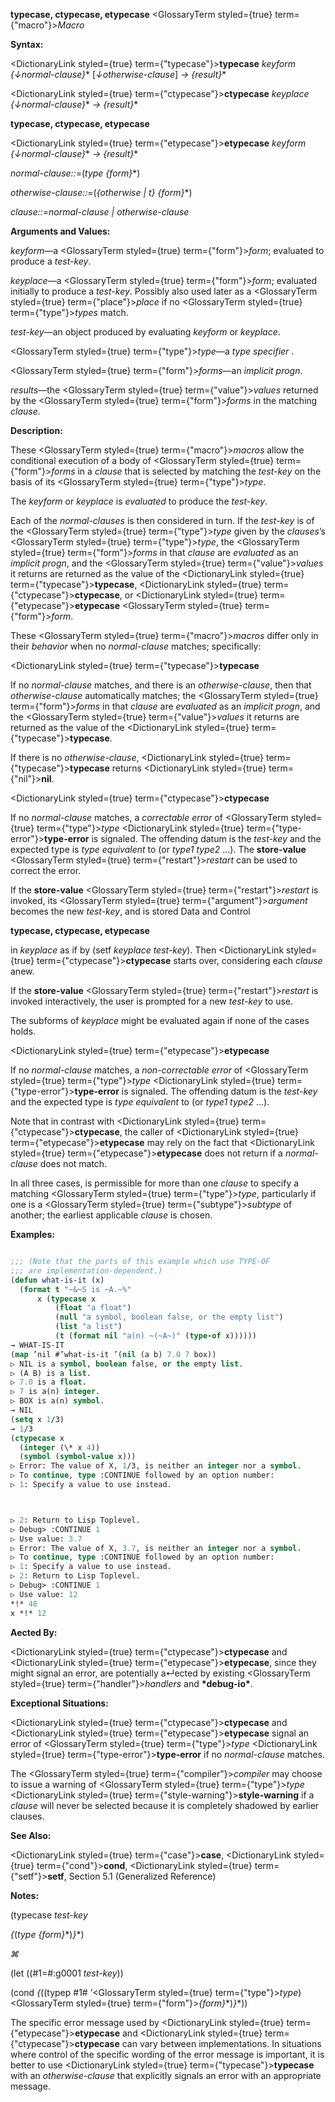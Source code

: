 **typecase, ctypecase, etypecase** <GlossaryTerm styled={true} term={"macro"}><i>Macro</i></GlossaryTerm> 



**Syntax:** 



<DictionaryLink styled={true} term={"typecase"}><b>typecase</b></DictionaryLink> *keyform \{↓normal-clause\}*\* [*↓otherwise-clause*] *→ \{result\}*\* 



<DictionaryLink styled={true} term={"ctypecase"}><b>ctypecase</b></DictionaryLink> *keyplace \{↓normal-clause\}*\* *→ \{result\}*\* 















**typecase, ctypecase, etypecase** 



<DictionaryLink styled={true} term={"etypecase"}><b>etypecase</b></DictionaryLink> *keyform \{↓normal-clause\}*\* *→ \{result\}*\* 



*normal-clause::*=(*type \{form\}*\*) 



*otherwise-clause::*=(*\{otherwise | t\} \{form\}*\*) 



*clause::*=*normal-clause | otherwise-clause* 



**Arguments and Values:** 



*keyform*—a <GlossaryTerm styled={true} term={"form"}><i>form</i></GlossaryTerm>; evaluated to produce a *test-key*. 



*keyplace*—a <GlossaryTerm styled={true} term={"form"}><i>form</i></GlossaryTerm>; evaluated initially to produce a *test-key*. Possibly also used later as a <GlossaryTerm styled={true} term={"place"}><i>place</i></GlossaryTerm> if no <GlossaryTerm styled={true} term={"type"}><i>types</i></GlossaryTerm> match. 



*test-key*—an object produced by evaluating *keyform* or *keyplace*. 



<GlossaryTerm styled={true} term={"type"}><i>type</i></GlossaryTerm>—a *type specifier* . 



<GlossaryTerm styled={true} term={"form"}><i>forms</i></GlossaryTerm>—an *implicit progn*. 



*results*—the <GlossaryTerm styled={true} term={"value"}><i>values</i></GlossaryTerm> returned by the <GlossaryTerm styled={true} term={"form"}><i>forms</i></GlossaryTerm> in the matching *clause*. 



**Description:** 



These <GlossaryTerm styled={true} term={"macro"}><i>macros</i></GlossaryTerm> allow the conditional execution of a body of <GlossaryTerm styled={true} term={"form"}><i>forms</i></GlossaryTerm> in a *clause* that is selected by matching the *test-key* on the basis of its <GlossaryTerm styled={true} term={"type"}><i>type</i></GlossaryTerm>. 



The *keyform* or *keyplace* is *evaluated* to produce the *test-key*. 



Each of the *normal-clauses* is then considered in turn. If the *test-key* is of the <GlossaryTerm styled={true} term={"type"}><i>type</i></GlossaryTerm> given by the *clauses*’s <GlossaryTerm styled={true} term={"type"}><i>type</i></GlossaryTerm>, the <GlossaryTerm styled={true} term={"form"}><i>forms</i></GlossaryTerm> in that *clause* are *evaluated* as an *implicit progn*, and the <GlossaryTerm styled={true} term={"value"}><i>values</i></GlossaryTerm> it returns are returned as the value of the <DictionaryLink styled={true} term={"typecase"}><b>typecase</b></DictionaryLink>, <DictionaryLink styled={true} term={"ctypecase"}><b>ctypecase</b></DictionaryLink>, or <DictionaryLink styled={true} term={"etypecase"}><b>etypecase</b></DictionaryLink> <GlossaryTerm styled={true} term={"form"}><i>form</i></GlossaryTerm>. 



These <GlossaryTerm styled={true} term={"macro"}><i>macros</i></GlossaryTerm> differ only in their *behavior* when no *normal-clause* matches; specifically: 



<DictionaryLink styled={true} term={"typecase"}><b>typecase</b></DictionaryLink> 



If no *normal-clause* matches, and there is an *otherwise-clause*, then that *otherwise-clause* automatically matches; the <GlossaryTerm styled={true} term={"form"}><i>forms</i></GlossaryTerm> in that *clause* are *evaluated* as an *implicit progn*, and the <GlossaryTerm styled={true} term={"value"}><i>values</i></GlossaryTerm> it returns are returned as the value of the <DictionaryLink styled={true} term={"typecase"}><b>typecase</b></DictionaryLink>. 



If there is no *otherwise-clause*, <DictionaryLink styled={true} term={"typecase"}><b>typecase</b></DictionaryLink> returns <DictionaryLink styled={true} term={"nil"}><b>nil</b></DictionaryLink>. 



<DictionaryLink styled={true} term={"ctypecase"}><b>ctypecase</b></DictionaryLink> 



If no *normal-clause* matches, a *correctable error* of <GlossaryTerm styled={true} term={"type"}><i>type</i></GlossaryTerm> <DictionaryLink styled={true} term={"type-error"}><b>type-error</b></DictionaryLink> is signaled. The offending datum is the *test-key* and the expected type is *type equivalent* to (or *type1 type2* ...). The **store-value** <GlossaryTerm styled={true} term={"restart"}><i>restart</i></GlossaryTerm> can be used to correct the error. 



If the **store-value** <GlossaryTerm styled={true} term={"restart"}><i>restart</i></GlossaryTerm> is invoked, its <GlossaryTerm styled={true} term={"argument"}><i>argument</i></GlossaryTerm> becomes the new *test-key*, and is stored Data and Control 











**typecase, ctypecase, etypecase** 



in *keyplace* as if by (setf *keyplace test-key*). Then <DictionaryLink styled={true} term={"ctypecase"}><b>ctypecase</b></DictionaryLink> starts over, considering each *clause* anew. 



If the **store-value** <GlossaryTerm styled={true} term={"restart"}><i>restart</i></GlossaryTerm> is invoked interactively, the user is prompted for a new *test-key* to use. 



The subforms of *keyplace* might be evaluated again if none of the cases holds. 



<DictionaryLink styled={true} term={"etypecase"}><b>etypecase</b></DictionaryLink> 



If no *normal-clause* matches, a *non-correctable error* of <GlossaryTerm styled={true} term={"type"}><i>type</i></GlossaryTerm> <DictionaryLink styled={true} term={"type-error"}><b>type-error</b></DictionaryLink> is signaled. The offending datum is the *test-key* and the expected type is *type equivalent* to (or *type1 type2* ...). 



Note that in contrast with <DictionaryLink styled={true} term={"ctypecase"}><b>ctypecase</b></DictionaryLink>, the caller of <DictionaryLink styled={true} term={"etypecase"}><b>etypecase</b></DictionaryLink> may rely on the fact that <DictionaryLink styled={true} term={"etypecase"}><b>etypecase</b></DictionaryLink> does not return if a *normal-clause* does not match. 



In all three cases, is permissible for more than one *clause* to specify a matching <GlossaryTerm styled={true} term={"type"}><i>type</i></GlossaryTerm>, particularly if one is a <GlossaryTerm styled={true} term={"subtype"}><i>subtype</i></GlossaryTerm> of another; the earliest applicable *clause* is chosen. 



**Examples:**
```lisp

;;; (Note that the parts of this example which use TYPE-OF 
;;; are implementation-dependent.) 
(defun what-is-it (x) 
  (format t "~&~S is ~A.~%" 
	  x (typecase x 
	      (float "a float") 
	      (null "a symbol, boolean false, or the empty list") 
	      (list "a list") 
	      (t (format nil "a(n) ~(~A~)" (type-of x)))))) 
→ WHAT-IS-IT 
(map ’nil #’what-is-it ’(nil (a b) 7.0 7 box)) 
▷ NIL is a symbol, boolean false, or the empty list. 
▷ (A B) is a list. 
▷ 7.0 is a float. 
▷ 7 is a(n) integer. 
▷ BOX is a(n) symbol. 
→ NIL 
(setq x 1/3) 
→ 1/3 
(ctypecase x 
  (integer (\* x 4)) 
  (symbol (symbol-value x))) 
▷ Error: The value of X, 1/3, is neither an integer nor a symbol. 
▷ To continue, type :CONTINUE followed by an option number: 
▷ 1: Specify a value to use instead. 



▷ 2: Return to Lisp Toplevel. 
▷ Debug> :CONTINUE 1 
▷ Use value: 3.7 
▷ Error: The value of X, 3.7, is neither an integer nor a symbol. 
▷ To continue, type :CONTINUE followed by an option number: 
▷ 1: Specify a value to use instead. 
▷ 2: Return to Lisp Toplevel. 
▷ Debug> :CONTINUE 1 
▷ Use value: 12 
*!* 48 
x *!* 12 

```
**Aected By:** 



<DictionaryLink styled={true} term={"ctypecase"}><b>ctypecase</b></DictionaryLink> and <DictionaryLink styled={true} term={"etypecase"}><b>etypecase</b></DictionaryLink>, since they might signal an error, are potentially a↵ected by existing <GlossaryTerm styled={true} term={"handler"}><i>handlers</i></GlossaryTerm> and **\*debug-io\***. 



**Exceptional Situations:** 



<DictionaryLink styled={true} term={"ctypecase"}><b>ctypecase</b></DictionaryLink> and <DictionaryLink styled={true} term={"etypecase"}><b>etypecase</b></DictionaryLink> signal an error of <GlossaryTerm styled={true} term={"type"}><i>type</i></GlossaryTerm> <DictionaryLink styled={true} term={"type-error"}><b>type-error</b></DictionaryLink> if no *normal-clause* matches. 



The <GlossaryTerm styled={true} term={"compiler"}><i>compiler</i></GlossaryTerm> may choose to issue a warning of <GlossaryTerm styled={true} term={"type"}><i>type</i></GlossaryTerm> <DictionaryLink styled={true} term={"style-warning"}><b>style-warning</b></DictionaryLink> if a *clause* will never be selected because it is completely shadowed by earlier clauses. 



**See Also:** 



<DictionaryLink styled={true} term={"case"}><b>case</b></DictionaryLink>, <DictionaryLink styled={true} term={"cond"}><b>cond</b></DictionaryLink>, <DictionaryLink styled={true} term={"setf"}><b>setf</b></DictionaryLink>, Section 5.1 (Generalized Reference) 



**Notes:** 



(typecase *test-key* 



*\{*(*type \{form\}*\*)*\}*\*) 



*⌘* 



(let ((#1=#:g0001 *test-key*)) 



(cond *\{*((typep #1# ’<GlossaryTerm styled={true} term={"type"}><i>type</i></GlossaryTerm>) <GlossaryTerm styled={true} term={"form"}><i>\{form\}</i></GlossaryTerm>\*)*\}*\*)) 



The specific error message used by <DictionaryLink styled={true} term={"etypecase"}><b>etypecase</b></DictionaryLink> and <DictionaryLink styled={true} term={"ctypecase"}><b>ctypecase</b></DictionaryLink> can vary between implementations. In situations where control of the specific wording of the error message is important, it is better to use <DictionaryLink styled={true} term={"typecase"}><b>typecase</b></DictionaryLink> with an *otherwise-clause* that explicitly signals an error with an appropriate message. 



